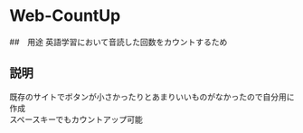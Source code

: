 # Web-CountUp

##　用途
英語学習において音読した回数をカウントするため

## 説明
既存のサイトでボタンが小さかったりとあまりいいものがなかったので自分用に作成  
スペースキーでもカウントアップ可能
